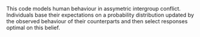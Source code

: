 This code models human behaviour in assymetric intergroup conflict. Individuals base their expectations on a probability distribution updated by the observed behaviour of their counterparts and then select responses optimal on this belief. 
